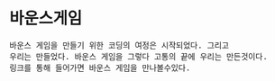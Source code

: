 <h1>바운스게임</h1> 
<pre>바운스 게임을 만들기 위한 코딩의 여정은 시작되었다. 그리고
우리는 만들었다. 바운스 게임을 그렇다 고통의 끝에 우리는 만든것이다.
링크를 통해 들어가면 바운스 게임을 만나볼수있다.</pre> 
</hr>

